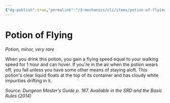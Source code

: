 ```yaml
---
{"dg-publish":true,"permalink":"/3-mechanics/cli/items/potion-of-flying/","tags":["ttrpg-cli/compendium/src/5e/dmg","ttrpg-cli/item/rarity/very-rare","ttrpg-cli/item/tier/minor","ttrpg-cli/item/wondrous/potion"]}
---
```


# Potion of Flying
*Potion, minor, very rare*  



When you drink this potion, you gain a flying speed equal to your walking speed for 1 hour and can hover. If you're in the air when the potion wears off, you fall unless you have some other means of staying aloft. This potion's clear liquid floats at the top of its container and has cloudy white impurities drifting in it.

*Source: Dungeon Master's Guide p. 187. Available in the <span title='Systems Reference Document (5.1)'>SRD</span> and the Basic Rules (2014)*